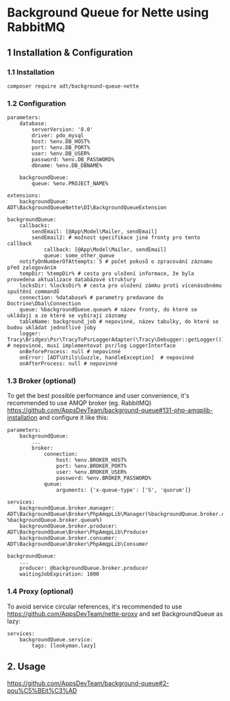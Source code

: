 # Background Queue for Nette using RabbitMQ

## 1 Installation & Configuration

### 1.1 Installation

```
composer require adt/background-queue-nette
```

### 1.2 Configuration

```neon
parameters:
	database:
		serverVersion: '8.0'
		driver: pdo_mysql
		host: %env.DB_HOST%
		port: %env.DB_PORT%
		user: %env.DB_USER%
		password: %env.DB_PASSWORD%
		dbname: %env.DB_DBNAME%

	backgroundQueue:
		queue: %env.PROJECT_NAME%

extensions:
	backgroundQueue: ADT\BackgroundQueueNette\DI\BackgroundQueueExtension

backgroundQueue:
	callbacks:
		sendEmail: [@App\Model\Mailer, sendEmail]
		sendEmail2: # možnost specifikace jiné fronty pro tento callback
			callback: [@App\Model\Mailer, sendEmail]
			queue: some_other_queue
	notifyOnNumberOfAttempts: 5 # počet pokusů o zpracování záznamu před zalogováním
	tempDir: %tempDir% # cesta pro uložení informace, že byla provedena aktualizace databázové struktury
	locksDir: %locksDir% # cesta pro uložení zámku proti vícenásobnému spuštění commandů
	connection: %database% # parametry predavane do Doctrine\Dbal\Connection
	queue: %backgroundQueue.queue% # název fronty, do které se ukládají a ze které se vybírají záznamy
	tableName: background_job # nepovinné, název tabulky, do které se budou ukládat jednotlivé joby
	logger: Tracy\Bridges\Psr\TracyToPsrLoggerAdapter(\Tracy\Debugger::getLogger()) # nepovinné, musí implementovat psr/log LoggerInterface
	onBeforeProcess: null # nepovinné
	onError: [ADT\Utils\Guzzle, handleException]  # nepovinné
	onAfterProcess: null # nepovinné
```

### 1.3 Broker (optional)

To get the best possible performance and user convenience, it's recommended to use AMQP broker (eg. RabbitMQ) https://github.com/AppsDevTeam/background-queue#131-php-amqplib-installation and configure it like this:

```neon
parameters:
	backgroundQueue:
		...
		broker:
			connection:
				host: %env.BROKER_HOST%
				port: %env.BROKER_PORT%
				user: %env.BROKER_USER%
				password: %env.BROKER_PASSWORD%
			queue:
				arguments: {'x-queue-type': ['S', 'quorum']} 

services:
	backgroundQueue.broker.manager: ADT\BackgroundQueue\Broker\PhpAmqpLib\Manager(%backgroundQueue.broker.connection%, %backgroundQueue.broker.queue%)
	backgroundQueue.broker.producer: ADT\BackgroundQueue\Broker\PhpAmqpLib\Producer
	backgroundQueue.broker.consumer: ADT\BackgroundQueue\Broker\PhpAmqpLib\Consumer

backgroundQueue:
	...
	producer: @backgroundQueue.broker.producer
	waitingJobExpiration: 1000
```

### 1.4 Proxy (optional)

To avoid service circular references, it's recommended to use https://github.com/AppsDevTeam/nette-proxy and set BackgroundQueue as lazy:

```
services:
	backgroundQueue.service:
		tags: [lookyman.lazy]
```

## 2. Usage

https://github.com/AppsDevTeam/background-queue#2-pou%C5%BEit%C3%AD

